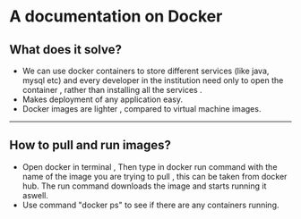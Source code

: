 # A documentation on Docker 
## What does it solve?
- We can use docker containers to store different services (like java, mysql etc) and every developer in the institution need only to open the container , rather than installing all the services .
- Makes deployment of any application easy.
- Docker images are lighter , compared to virtual machine images.

---
## How to pull and run images?
- Open docker in terminal , Then type in docker run command with the name of the image you are trying to pull , this can be taken from docker hub. 
The run command downloads the image and starts running it aswell.
- Use command "docker ps" to see if there are any containers running.
